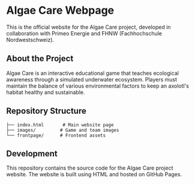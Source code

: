 # Algae Care Webpage

This is the official website for the Algae Care project, developed in collaboration with Primeo Energie and FHNW (Fachhochschule Nordwestschweiz).

## About the Project

Algae Care is an interactive educational game that teaches ecological awareness through a simulated underwater ecosystem. Players must maintain the balance of various environmental factors to keep an axolotl's habitat healthy and sustainable.


## Repository Structure

```
├── index.html       # Main website page
├── images/         # Game and team images
└── frontpage/      # Frontend assets
```

## Development

This repository contains the source code for the Algae Care project website. The website is built using HTML and hosted on GitHub Pages.